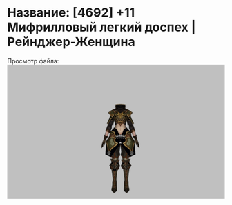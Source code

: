 # Название: [4692] +11 Мифрилловый легкий доспех | Рейнджер-Женщина

Просмотр файла:
![p030021.png](p030021.png)